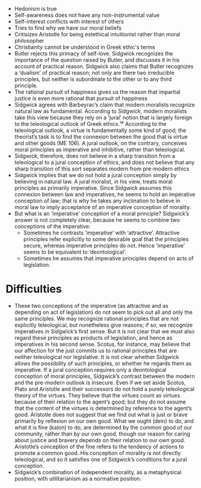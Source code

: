 - Hedonism is true
- Self-awareness does not have any non-instrumental value
- Self-interest conflicts with interest of others
- Tries to find why we have our moral beliefs
- Critisizes Aristotle for being estethical intuitionist rather than moral philosopher
- Christianity cannot be understood in Greek ethic's terms
- Butler rejects this primacy of self-love. Sidgwick recognizes the importance of the question raised by Butler, and discusses it in his account of practical reason. Sidgwick also claims that Butler recognizes a ‘dualism’ of practical reason; not only are there two irreducible principles, but neither is subordinate to the other or to any third principle. 
- The rational pursuit of happiness gives us the reason that impartial justice is even more rational that pursuit of happiness
- Sidgwick agrees with Barbeyrac’s claim that modern moralists recognize natural law as fundamental. According to Sidgwick, modern moralists take this view because they rely on a ‘jural’ notion that is largely foreign to the teleological outlook of Greek ethics.¹⁸ According to the teleological outlook, a virtue is fundamentally some kind of good; the theorist’s task is to find the connexion between the good that is virtue and other goods (ME 106). A jural outlook, on the contrary, conceives moral principles as imperative and inhibitive, rather than teleological.
- Sidgwick, therefore, does not believe in a sharp transition from a teleological to a jural conception of ethics, and does not believe that any sharp transition of this sort separates modern from pre-modern ethics
- Sidgwick implies that we do not hold a jural conception simply by believing in natural law. A jural moralist, in his view, treats moral principles as primarily imperative. Since Sidgwick assumes this connexion between law and imperatives, he seems to hold an imperative conception of law; that is why he takes any inclination to believe in moral law to imply acceptance of an imperative conception of morality.
- But what is an ‘imperative’ conception of a moral principle? Sidgwick’s answer is not completely clear, because he seems to combine two conceptions of the imperative:
    - Sometimes he contrasts ‘imperative’ with ‘attractive’. Attractive principles refer explicitly to some desirable goal that the principles secure, whereas imperative principles do not. Hence ‘imperative’ seems to be equivalent to ‘deontological’.
    - Sometimes he assumes that imperative principles depend on acts of legislation.

#                  Difficulties

- These two conceptions of the imperative (as attractive and as depending on act of legislation) do not seem to pick out all and only the same principles. We may recognize rational principles that are not explicitly teleological, but nonetheless give reasons; if so, we recognize imperatives in Sidgwick’s first sense. But it is not clear that we must also regard these principles as products of legislation, and hence as imperatives in his second sense. Scotus, for instance, may believe that our affection for the just commits us to rational principles that are neither teleological nor legislative. It is not clear whether Sidgwick allows the possibility of such principles, or whether he regards them as imperative. If a jural conception requires only a deontological conception of moral principles, Sidgwick’s contrast between the modern and the pre-modern outlook is insecure. Even if we set aside Scotus, Plato and Aristotle and their successors do not hold a purely teleological theory of the virtues. They believe that the virtues count as virtues because of their relation to the agent’s good; but they do not assume that the content of the virtues is determined by reference to the agent’s good. Aristotle does not suggest that we find out what is just or brave primarily by reflexion on our own good. What we ought (dein) to do, and what it is fine (kalon) to do, are determined by the common good of our community, rather than by our own good, though our reason for caring about justice and bravery depends on their relation to our own good. Aristotle’s conception of the fine refers to the tendency of actions to promote a common good. His conception of morality is not directly teleological, and so it satisfies one of Sidgwick’s conditions for a jural conception.
- Sidgwick’s combination of independent morality, as a metaphysical position, with utilitarianism as a normative position. 